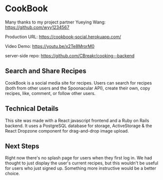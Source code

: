 
# CookBook

Many thanks to my project partner Yueying Wang: https://github.com/wyy1234567

Production URL: https://cookbook-social.herokuapp.com/

Video Demo: https://youtu.be/x2Te8MrorM0

server-side repo: https://github.com/CBreakr/cooking--backend

## Search and Share Recipes

CookBook is a social media site for recipes. Users can search for recipes (both from other users and the Spoonacular API), create their own, copy recipes, like, comment, or follow other users.

## Technical Details

This site was made with a React javascript frontend and a Ruby on Rails backend. It uses a PostgreSQL database for storage, ActiveStorage & the React Dropzone component for drag-and-drop image upload.

## Next Steps

Right now there's no splash page for users when they first log in. We had thought to just display the user's current recipes, but this wouldn't be useful for users who just signed up. Something more instructive would be a better choice.